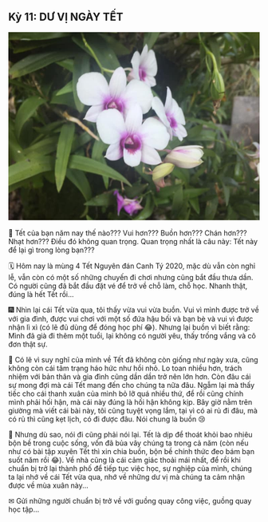 ## Kỳ 11: DƯ VỊ NGÀY TẾT

![Spring Stories 11](../../../../public/images/posts/2020/01-28-SpringStories-20-4/SpringStories11.jpg)

🎋 Tết của bạn năm nay thế nào??? Vui hơn??? Buồn hơn??? Chán hơn??? Nhạt hơn??? Điều đó không quan trọng. Quan trọng nhất là câu này: Tết này để lại gì trong lòng bạn???

🗓 Hôm nay là mùng 4 Tết Nguyên đán Canh Tý 2020, mặc dù vẫn còn nghỉ lễ, vẫn còn có một số những chuyến đi chơi nhưng cũng bắt đầu thưa dần. Có người cũng đã bắt đầu đặt vé để trở về chỗ làm, chỗ học. Nhanh thật, đúng là hết Tết rồi...

🎆 Nhìn lại cái Tết vừa qua, tôi thấy vừa vui vừa buồn. Vui vì mình được trở về với gia đình, được vui chơi với một số đứa hậu bối và bạn bè và vui vì được nhận lì xì (có lẽ đủ dùng để đóng học phí 😂). Nhưng lại buồn vì biết rằng: Mình đã già đi thêm một tuổi, lại không có người yêu, thấy trống vắng và cô đơn thật sự.

🎍 Có lẽ vì suy nghĩ của mình về Tết đã không còn giống như ngày xưa, cũng không còn cái tâm trạng háo hức như hồi nhỏ. Lo toan nhiều hơn, trách nhiệm với bản thân và gia đình cũng dần dần trở nên lớn hơn. Còn đâu cái sự mong đợi mà cái Tết mang đến cho chúng ta nữa đâu. Ngẫm lại mà thấy tiếc cho cái thanh xuân của mình bỏ lỡ quá nhiều thứ, để rồi cũng chính mình phải hối hận, mà cái này đúng là hối hận không kịp. Bây giờ nằm trên giường mà viết cái bài này, tôi cũng tuyệt vọng lắm, tại vì có ai rủ đi đâu, mà có rủ thì cũng kẹt lịch, có đi được đâu. Nói chung là buồn 😢

🏡 Nhưng dù sao, nói đi cũng phải nói lại. Tết là dịp để thoát khỏi bao nhiêu bộn bề trong cuộc sống, vốn đã bủa vây chúng ta trong cả năm (còn nếu như có bài tập xuyên Tết thì xin chia buồn, bộn bề chính thức đeo bám bạn suốt năm rồi 😂). Về nhà cũng là cái cảm giác thoải mái nhất, để rồi khi chuẩn bị trở lại thành phố để tiếp tục việc học, sự nghiệp của mình, chúng ta lại nhớ về cái Tết vừa qua, nhớ về những dư vị mà chúng ta cảm nhận được về mùa xuân này...

✉ Gửi những người chuẩn bị trở về với guồng quay công việc, guồng quay học tập...
